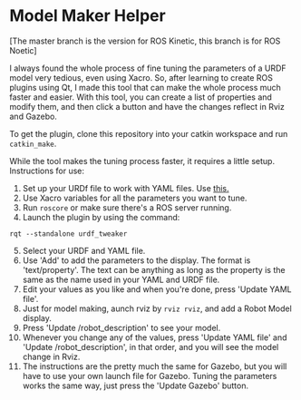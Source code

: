 # Model Maker Helper

[The master branch is the version for ROS Kinetic, this branch is for ROS Noetic]

I always found the whole process of fine tuning the parameters of a URDF model very tedious, even using Xacro. So, after learning to create ROS plugins using Qt, I made this tool that can make the whole process much faster and easier. With this tool, you can create a list of properties and modify them, and then click a button and have the changes reflect in Rviz and Gazebo. 

To get the plugin, clone this repository into your catkin workspace and run `catkin_make`. 

While the tool makes the tuning process faster, it requires a little setup. Instructions for use:
1. Set up your URDf file to work with YAML files. Use [this.](http://wiki.ros.org/xacro#YAML_support)
2. Use Xacro variables for all the parameters you want to tune. 
3. Run `roscore` or make sure there's a ROS server running. 
4. Launch the plugin by using the command:
```
rqt --standalone urdf_tweaker
```
5. Select your URDF and YAML file.
6. Use 'Add' to add the parameters to the display. The format is 'text/property'. The text can be anything as long as the property is the same as the name used in your YAML and URDF file. 
7. Edit your values as you like and when you're done, press 'Update YAML file'.
8. Just for model making, aunch rviz by `rviz rviz`, and add a Robot Model display. 
9. Press 'Update /robot_description' to see your model. 
10. Whenever you change any of the values, press 'Update YAML file' and 'Update /robot_description', in that order, and you will see the model change in Rviz. 
11. The instructions are the pretty much the same for Gazebo, but you will have to use your own launch file for Gazebo. Tuning the parameters works the same way, just press the 'Update Gazebo' button. 
